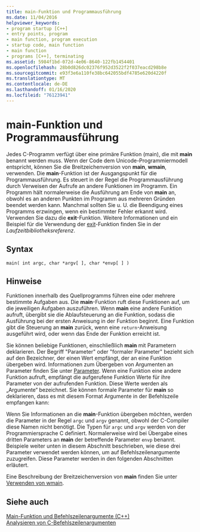 ```yaml
---
title: main-Funktion und Programmausführung
ms.date: 11/04/2016
helpviewer_keywords:
- program startup [C++]
- entry points, program
- main function, program execution
- startup code, main function
- main function
- programs [C++], terminating
ms.assetid: 5984f1bd-072d-4e06-8640-122fb1454401
ms.openlocfilehash: 28b0d826dc02376f952d3522f2f037eacd298b8e
ms.sourcegitcommit: e93f3e6a110fe38bc642055bdf4785e620d4220f
ms.translationtype: MT
ms.contentlocale: de-DE
ms.lasthandoff: 01/16/2020
ms.locfileid: "76123941"
---
```

# <a name="main-function-and-program-execution"></a>main-Funktion und Programmausführung

Jedes C-Programm verfügt über eine primäre Funktion (main), die mit **main** benannt werden muss. Wenn der Code dem Unicode-Programmiermodell entspricht, können Sie die Breitzeichenversion von **main**, **wmain**, verwenden. Die **main**-Funktion ist der Ausgangspunkt für die Programmausführung. Es steuert in der Regel die Programmausführung durch Verweisen der Aufrufe an andere Funktionen im Programm. Ein Programm hält normalerweise die Ausführung am Ende von **main** an, obwohl es an anderen Punkten im Programm aus mehreren Gründen beendet werden kann. Manchmal sollten Sie u. U. die Beendigung eines Programms erzwingen, wenn ein bestimmter Fehler erkannt wird. Verwenden Sie dazu die **exit**-Funktion. Weitere Informationen und ein Beispiel für die Verwendung der [exit](../c-runtime-library/reference/exit-exit-exit.md)-Funktion finden Sie in der *Laufzeitbibliotheksreferenz*.

## <a name="syntax"></a>Syntax

```
main( int argc, char *argv[ ], char *envp[ ] )
```

## <a name="remarks"></a>Hinweise

Funktionen innerhalb des Quellprogramms führen eine oder mehrere bestimmte Aufgaben aus. Die **main**-Funktion ruft diese Funktionen auf, um die jeweiligen Aufgaben auszuführen. Wenn **main** eine andere Funktion aufruft, übergibt sie die Ablaufsteuerung an die Funktion, sodass die Ausführung bei der ersten Anweisung in der Funktion beginnt. Eine Funktion gibt die Steuerung an **main** zurück, wenn eine `return`-Anweisung ausgeführt wird, oder wenn das Ende der Funktion erreicht ist.

Sie können beliebige Funktionen, einschließlich **main** mit Parametern deklarieren. Der Begriff "Parameter" oder "formaler Parameter" bezieht sich auf den Bezeichner, der einen Wert empfängt, der an eine Funktion übergeben wird. Informationen zum Übergeben von Argumenten an Parameter finden Sie unter [Parameter](../c-language/parameters.md). Wenn eine Funktion eine andere Funktion aufruft, empfängt die aufgerufene Funktion Werte für ihre Parameter von der aufrufenden Funktion. Diese Werte werden als „Argumente“ bezeichnet. Sie können formale Parameter für **main** so deklarieren, dass es mit diesem Format Argumente in der Befehlszeile empfangen kann:

Wenn Sie Informationen an die **main**-Funktion übergeben möchten, werden die Parameter in der Regel `argc` und `argv` genannt, obwohl der C-Compiler diese Namen nicht benötigt. Die Typen für `argc` und `argv` werden von der Programmiersprache C definiert. Normalerweise wird bei Übergabe eines dritten Parameters an **main** der betreffende Parameter `envp` benannt. Beispiele weiter unten in diesem Abschnitt beschrieben, wie diese drei Parameter verwendet werden können, um auf Befehlszeilenargumente zuzugreifen. Diese Parameter werden in den folgenden Abschnitten erläutert.

Eine Beschreibung der Breitzeichenversion von **main** finden Sie unter [Verwenden von wmain](../c-language/using-wmain.md).

## <a name="see-also"></a>Siehe auch

[Main-Funktion und Befehlszeilenargumente (C++)](../cpp/main-function-command-line-args.md)\
[Analysieren von C-Befehlszeilenargumenten](../c-language/parsing-c-command-line-arguments.md)
